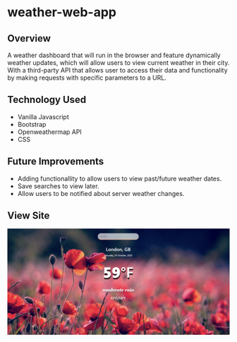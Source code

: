 # weather-web-app

## Overview
A weather dashboard that will run in the browser and feature dynamically weather updates, which will allow users to view current weather in their city. With a third-party API that allows user to access their data and functionality by making requests with specific parameters to a URL.

## Technology Used
 - Vanilla Javascript
 - Bootstrap
 - Openweathermap API
 - CSS

 ## Future Improvements

 - Adding functionallity to allow users to view past/future weather dates.
 - Save searches to view later.
 - Allow users to be notified about server weather changes.

## View Site

![weather dashboard demo](./Assets/screenshot.PNG)
